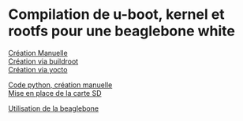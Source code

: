 Compilation de u-boot, kernel et rootfs pour une beaglebone white
============

[Création Manuelle](https://github.com/Ereaey/Linux_Projet/blob/master/compilation%20manuelle.md)  
[Création via buildroot](https://github.com/Ereaey/Linux_Projet/blob/master/linux_buildroot)  
[Création via yocto](https://github.com/Ereaey/Linux_Projet/blob/master/linux_yocto)  

[Code python, création manuelle](https://github.com/Ereaey/Linux_Projet/blob/master/linux_python)  
[Mise en place de la carte SD](https://github.com/Ereaey/Linux_Projet/blob/master/beaglebone_python/sd.md)  

[Utilisation de la beaglebone](https://github.com/Ereaey/Linux_Projet/blob/master/beaglebone)
